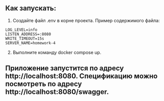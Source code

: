 ## Как запускать:
1. Создайте файл .env в корне проекта. Пример содержимого файла:
```console
LOG_LEVEL=info
LISTEN_ADDRESS=:8080
WRITE_TIMEOUT=15s
SERVER_NAME=homework-4
```
2. Выполните команду docker compose up.

## Приложение запустится по адресу http://localhost:8080. Спецификацию можно посмотреть по адресу http://localhost:8080/swagger.
